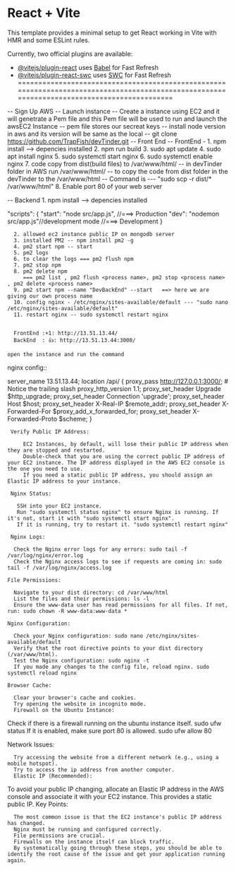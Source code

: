 # React + Vite

This template provides a minimal setup to get React working in Vite with HMR and some ESLint rules.

Currently, two official plugins are available:

- [@vitejs/plugin-react](https://github.com/vitejs/vite-plugin-react/blob/main/packages/plugin-react/README.md) uses [Babel](https://babeljs.io/) for Fast Refresh
- [@vitejs/plugin-react-swc](https://github.com/vitejs/vite-plugin-react-swc) uses [SWC](https://swc.rs/) for Fast Refresh
============================================================================================================================================



-- Sign Up AWS
-- Launch instance
-- Create a instance using EC2 and it will genetrate a Pem file and this Pem file will be used to run and launch the awsEC2 Instance 
-- pem file stores our secreat keys
-- install node version in aws and its version will be same as the local
-- git clone https://github.com/TrapFish/devTinder.git -- Front End
-- FrontEnd - 
            1. npm install --> depencies installed
			2. npm run build
			3. sudo apt update
			4. sudo apt install nginx
			5. sudo systemctl start nginx
			6. sudo systemctl enable nginx
			7. code copy from dist(build files) to /var/www/html/
			   -- in devTinder folder in AWS run /var/www/html/
			   -- to copy the code from dist folder in the devTinder to the /var/www/html -- Command is --- "sudo scp -r dist/* /var/www/html"
			8. Enable port 80 of your web server
   
   -- Backend 
       1. npm install --> depencies installed
			
			   
 "scripts": {
    "start": "node src/app.js", //===> Production
    "dev": "nodemon src/app.js"//development mode //===> Development
  }

      2. allowed ec2 instance public IP on mongodb server
      3. installed PM2 -- npm install pm2 -g
      4. pm2 start npm -- start
      5. pm2 logs 
      6. to clear the logs === pm2 flush npm
      7. pm2 stop npm 
      8. pm2 delete npm 
         === pm2 list , pm2 flush <process name>, pm2 stop <process name> , pm2 delete <process name>
      9. pm2 start npm --name "DevBackEnd" --start   ==> here we are giving our own process name 
      10. config nginx - /etc/nginx/sites-available/default --- "sudo nano /etc/nginx/sites-available/default"
      11. restart nginx -- sudo systemctl restart nginx   

      
      FrontEnd :+1: http://13.51.13.44/
      BackEnd  : 👍: http://13.51.13.44:3000/

	open the instance and run the command


   nginx config::

   server_name 13.51.13.44;
    location /api/ {
            proxy_pass http://127.0.0.1:3000/; # Notice the trailing slash
            proxy_http_version 1.1;
            proxy_set_header Upgrade $http_upgrade;
            proxy_set_header Connection 'upgrade';
            proxy_set_header Host $host;
            proxy_set_header X-Real-IP $remote_addr;
            proxy_set_header X-Forwarded-For $proxy_add_x_forwarded_for;
            proxy_set_header X-Forwarded-Proto $scheme;
        }
	 
	 Verify Public IP Address:

         EC2 Instances, by default, will lose their public IP address when they are stopped and restarted.
         Double-check that you are using the correct public IP address of your EC2 instance. The IP address displayed in the AWS EC2 console is the one you need to use.
         If you need a static public IP address, you should assign an Elastic IP address to your instance.
		 
	 Nginx Status:

       SSH into your EC2 instance.
       Run "sudo systemctl status nginx" to ensure Nginx is running. If it's not, start it with "sudo systemctl start nginx".
       If it is running, try to restart it. "sudo systemctl restart nginx"
	   
	 Nginx Logs:

      Check the Nginx error logs for any errors: sudo tail -f /var/log/nginx/error.log
      Check the Nginx access logs to see if requests are coming in: sudo tail -f /var/log/nginx/access.log
	  
	File Permissions:

      Navigate to your dist directory: cd /var/www/html
      List the files and their permissions: ls -l
      Ensure the www-data user has read permissions for all files. If not, run: sudo chown -R www-data:www-data *
	  
    Nginx Configuration:

      Check your Nginx configuration: sudo nano /etc/nginx/sites-available/default
      Verify that the root directive points to your dist directory (/var/www/html).
      Test the Nginx configuration: sudo nginx -t
      If you made any changes to the config file, reload nginx. sudo systemctl reload nginx
    
	Browser Cache:

      Clear your browser's cache and cookies.
      Try opening the website in incognito mode.
      Firewall on the Ubuntu Instance:

   Check if there is a firewall running on the ubuntu instance itself.
      sudo ufw status
       If it is enabled, make sure port 80 is allowed.
       sudo ufw allow 80
	   
   Network Issues:

      Try accessing the website from a different network (e.g., using a mobile hotspot).
      Try to access the ip address from another computer.
      Elastic IP (Recommended):

   To avoid your public IP changing, allocate an Elastic IP address in the AWS console and associate it with your EC2 instance. This provides a static public IP.
   Key Points:

      The most common issue is that the EC2 instance's public IP address has changed.
      Nginx must be running and configured correctly.
      File permissions are crucial.
      Firewalls on the instance itself can block traffic.
      By systematically going through these steps, you should be able to identify the root cause of the issue and get your application running again.